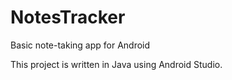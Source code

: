 # NotesTracker
Basic note-taking app for Android

This project is written in Java using Android Studio.
